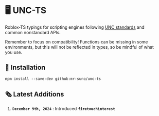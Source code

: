 # 🖥️ UNC-TS

Roblox-TS typings for scripting engines following [UNC standards](https://github.com/unified-naming-convention/NamingStandard) and common nonstandard APIs.

Remember to focus on compatibility! Functions can be missing in some environments, but this will not be reflected in types, so be mindful of what you use.

## 🔌 Installation

```
npm install --save-dev github:mr-suno/unc-ts
```

## 🗞️ Latest Additions
1. **`December 9th, 2024`** : Introduced **`firetouchinterest`**
